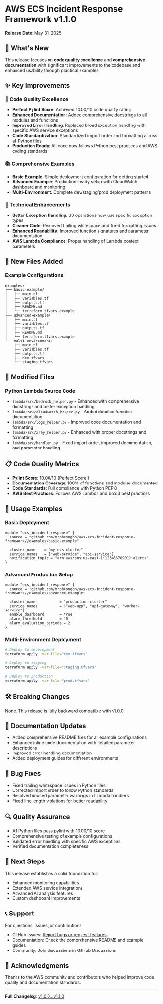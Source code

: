 # AWS ECS Incident Response Framework v1.1.0

**Release Date**: May 31, 2025

## 🎉 What's New

This release focuses on **code quality excellence** and **comprehensive documentation** with significant improvements to the codebase and enhanced usability through practical examples.

## ✨ Key Improvements

### 🧹 Code Quality Excellence
- **Perfect Pylint Score**: Achieved 10.00/10 code quality rating
- **Enhanced Documentation**: Added comprehensive docstrings to all modules and functions
- **Improved Error Handling**: Replaced broad exception handling with specific AWS service exceptions
- **Code Standardization**: Standardized import order and formatting across all Python files
- **Production Ready**: All code now follows Python best practices and AWS coding standards

### 📚 Comprehensive Examples
- **Basic Example**: Simple deployment configuration for getting started
- **Advanced Example**: Production-ready setup with CloudWatch dashboard and monitoring
- **Multi-Environment**: Complete dev/staging/prod deployment patterns

### 🔧 Technical Enhancements
- **Better Exception Handling**: S3 operations now use specific exception types
- **Cleaner Code**: Removed trailing whitespace and fixed formatting issues
- **Enhanced Readability**: Improved function signatures and parameter documentation
- **AWS Lambda Compliance**: Proper handling of Lambda context parameters

## 📁 New Files Added

### Example Configurations
```
examples/
├── basic-example/
│   ├── main.tf
│   ├── variables.tf
│   ├── outputs.tf
│   ├── README.md
│   └── terraform.tfvars.example
├── advanced-example/
│   ├── main.tf
│   ├── variables.tf
│   ├── outputs.tf
│   ├── README.md
│   └── terraform.tfvars.example
└── multi-environment/
    ├── main.tf
    ├── variables.tf
    ├── outputs.tf
    ├── dev.tfvars
    └── staging.tfvars
```

## 🔄 Modified Files

### Python Lambda Source Code
- `lambda/src/bedrock_helper.py` - Enhanced with comprehensive docstrings and better exception handling
- `lambda/src/cloudwatch_helper.py` - Added detailed function documentation
- `lambda/src/logs_helper.py` - Improved code documentation and formatting
- `lambda/src/xray_helper.py` - Enhanced with proper docstrings and formatting
- `lambda/src/handler.py` - Fixed import order, improved documentation, and parameter handling

## 📋 Code Quality Metrics

- **Pylint Score**: 10.00/10 (Perfect Score!)
- **Documentation Coverage**: 100% of functions and modules documented
- **Code Standards**: Full compliance with Python PEP 8
- **AWS Best Practices**: Follows AWS Lambda and boto3 best practices

## 🚀 Usage Examples

### Basic Deployment
```hcl
module "ecs_incident_response" {
  source = "github.com/mrphuongbn/aws-ecs-incident-response-framework//examples/basic-example"
  
  cluster_name    = "my-ecs-cluster"
  service_names   = ["web-service", "api-service"]
  notification_topic = "arn:aws:sns:us-east-1:123456789012:alerts"
}
```

### Advanced Production Setup
```hcl
module "ecs_incident_response" {
  source = "github.com/mrphuongbn/aws-ecs-incident-response-framework//examples/advanced-example"
  
  cluster_name           = "production-cluster"
  service_names          = ["web-app", "api-gateway", "worker-service"]
  enable_dashboard       = true
  alarm_threshold        = 10
  alarm_evaluation_periods = 2
}
```

### Multi-Environment Deployment
```bash
# Deploy to development
terraform apply -var-file="dev.tfvars"

# Deploy to staging
terraform apply -var-file="staging.tfvars"

# Deploy to production
terraform apply -var-file="prod.tfvars"
```

## 🛠️ Breaking Changes

None. This release is fully backward compatible with v1.0.0.

## 📖 Documentation Updates

- Added comprehensive README files for all example configurations
- Enhanced inline code documentation with detailed parameter descriptions
- Improved error handling documentation
- Added deployment guides for different environments

## 🐛 Bug Fixes

- Fixed trailing whitespace issues in Python files
- Corrected import order to follow Python standards
- Resolved unused parameter warnings in Lambda handlers
- Fixed line length violations for better readability

## 🔍 Quality Assurance

- All Python files pass pylint with 10.00/10 score
- Comprehensive testing of example configurations
- Validated error handling with specific AWS exceptions
- Verified documentation completeness

## 🎯 Next Steps

This release establishes a solid foundation for:
- Enhanced monitoring capabilities
- Extended AWS service integrations
- Advanced AI analysis features
- Custom dashboard improvements

## 📞 Support

For questions, issues, or contributions:
- GitHub Issues: [Report bugs or request features](https://github.com/mrphuongbn/aws-ecs-incident-response-framework/issues)
- Documentation: Check the comprehensive README and example guides
- Community: Join discussions in GitHub Discussions

## 🙏 Acknowledgments

Thanks to the AWS community and contributors who helped improve code quality and documentation standards.

---

**Full Changelog**: [v1.0.0...v1.1.0](https://github.com/mrphuongbn/aws-ecs-incident-response-framework/compare/v1.0.0...v1.1.0)
